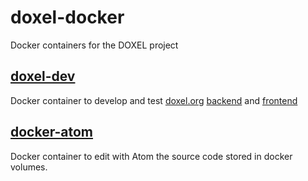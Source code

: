 # doxel-docker
Docker containers for the DOXEL project

## [doxel-dev](doxel-dev/README.md)
Docker container to develop and test [doxel.org](https://www.doxel.org) [backend](https://github.com/doxel/doxel-loopback) and [frontend](https://github.com/doxel/doxel-angular)

##  [docker-atom](docker-atom/README.md)
Docker container to edit with Atom the source code stored in docker volumes.

